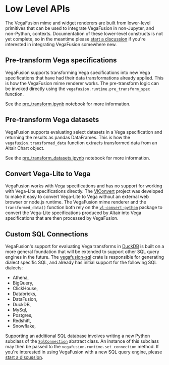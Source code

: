 # Low Level APIs
The VegaFusion mime and widget renderers are built from lower-level primitives that can be used to integrate VegaFusion in non-Jupyter, and non-Python, contexts. Documentation of these lower-level constructs is not yet complete, so in the meantime please [start a discussion](https://github.com/hex-inc/vegafusion/discussions) if you're interested in integrating VegaFusion somewhere new.

## Pre-transform Vega specifications
VegaFusion supports transforming Vega specifications into new Vega specifications that have had their data transformations already applied.  This is how the VegaFusion mime renderer works.  The pre-transform logic can be invoked directly using the `vegafusion.runtime.pre_transform_spec` function.

See the [pre_transform.ipynb](https://github.com/hex-inc/vegafusion-demos/blob/main/notebooks/pre_transform_vega/pre_transform.ipynb) notebook for more information.

## Pre-transform Vega datasets
VegaFusion supports evaluating select datasets in a Vega specification and returning the results as pandas DataFrames. This is how the `vegafusion.transformed_data` function extracts transformed data from an Altair Chart object.

See the [pre_transform_datasets.ipynb](https://github.com/hex-inc/vegafusion-demos/blob/main/notebooks/pre_transform_vega/pre_transform_datasets.ipynb) notebook for more information.

## Convert Vega-Lite to Vega
VegaFusion works with Vega specifications and has no support for working with Vega-Lite specifications directly.  The [VlConvert](https://github.com/vega/vl-convert) project was developed to make it easy to convert Vega-Lite to Vega without an external web browser or node.js runtime.  The VegaFusion mime renderer and the `transformed_data()` function both rely on the [`vl-convert-python`](https://pypi.org/project/vl-convert-python/) package to convert the Vega-Lite specifications produced by Altair into Vega specifications that are then processed by VegaFusion.

## Custom SQL Connections
VegaFusion's support for evaluating Vega transforms in [DuckDB](duckdb.md) is built on a more general foundation that will be extended to support other SQL query engines in the future.  The [vegafusion-sql](https://github.com/hex-inc/vegafusion/tree/main/vegafusion-sql) crate is responsible for generating dialect specific SQL, and already has initial support for the following SQL dialects:
 - Athena,
 - BigQuery,
 - ClickHouse,
 - Databricks,
 - DataFusion,
 - DuckDB,
 - MySql,
 - Postgres,
 - Redshift,
 - Snowflake,

Supporting an additional SQL database involves writing a new Python subclass of the [`SqlConnection`](https://github.com/hex-inc/vegafusion/blob/3210a9365a4ee5ab381316648bdf6ce26828cb0b/python/vegafusion/vegafusion/connection/__init__.py#L21) abstract class. An instance of this subclass may then be passed to the `vegafusion.runtime.set_connection` method.  If you're interested in using VegaFusion with a new SQL query engine, please [start a discussion](https://github.com/hex-inc/vegafusion/discussions).
